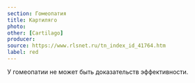 ```yaml
---
section: Гомеопатия
title: Картиляго
photo:
other: [Cartilago]
producer:
source: https://www.rlsnet.ru/tn_index_id_41764.htm
label: red
---
```


У гомеопатии не может быть доказательств эффективности.
